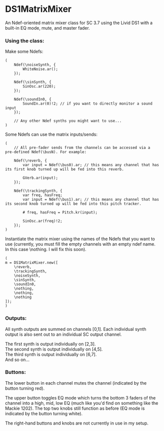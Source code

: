 # DS1MatrixMixer
An Ndef-oriented matrix mixer class for SC 3.7 using the Livid DS1 with a built-in EQ mode, mute, and master fader.


### Using the class:

Make some Ndefs:
```
(
	Ndef(\noiseSynth, {
		WhiteNoise.ar();
	});

	Ndef(\sinSynth, {
		SinOsc.ar(220);
	});

	Ndef(\soundIn0, {
		SoundIn.ar(0)!2; // if you want to directly monitor a sound input
	});

	// Any other Ndef synths you might want to use...
)
```

Some Ndefs can use the matrix inputs/sends:
```
(
	// All pre-fader sends from the channels can be accessed via a pre-defined Ndef(\busN). For example:

	Ndef(\reverb, {
		var input = Ndef(\bus0).ar; // this means any channel that has its first knob turned up will be fed into this reverb.

		GVerb.ar(input);
	});

	Ndef(\trackingSynth, {
		var freq, hasFreq;
		var input = Ndef(\bus1).ar; // this means any channel that has its second knob turned up will be fed into this pitch tracker.

		# freq, hasFreq = Pitch.kr(input);

		SinOsc.ar(freq)!2;
	});
)
```

Instantiate the matrix mixer using the names of the Ndefs that you want to use 
(currently, you must fill the empty channels with an empty ndef name. In this case \nothing. I will fix this soon).
```
(
m = DS1MatrixMixer.new([
	\reverb,
	\trackingSynth,
	\noiseSynth,
	\sinSynth,
	\soundIn0,
	\nothing,
	\nothing,
	\nothing
]);
)
```

### Outputs:
All synth outputs are summed on channels [0,1]. Each individual synth output is also sent out to an individual SC output channel.

The first synth is output individually on [2,3].<br>
The second synth is output individually on [4,5].<br>
The third synth is output individually on [6,7].<br>
And so on...

### Buttons:
The lower button in each channel mutes the channel (indicated by the button turning red).

The upper button toggles EQ mode which turns the bottom 3 faders of the channel into a high, mid, low EQ (much like you'd find on something like the Mackie 1202). The top two knobs still function as before (EQ mode is indicated by the button turning white).

The right-hand buttons and knobs are not currently in use in my setup.


